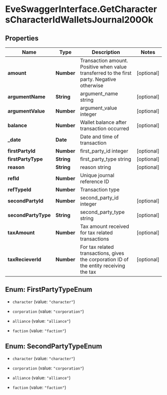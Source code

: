 # EveSwaggerInterface.GetCharactersCharacterIdWalletsJournal200Ok

## Properties
Name | Type | Description | Notes
------------ | ------------- | ------------- | -------------
**amount** | **Number** | Transaction amount. Positive when value transferred to the first party. Negative otherwise | [optional] 
**argumentName** | **String** | argument_name string | [optional] 
**argumentValue** | **Number** | argument_value integer | [optional] 
**balance** | **Number** | Wallet balance after transaction occurred | [optional] 
**_date** | **Date** | Date and time of transaction | 
**firstPartyId** | **Number** | first_party_id integer | [optional] 
**firstPartyType** | **String** | first_party_type string | [optional] 
**reason** | **String** | reason string | [optional] 
**refId** | **Number** | Unique journal reference ID | 
**refTypeId** | **Number** | Transaction type | 
**secondPartyId** | **Number** | second_party_id integer | [optional] 
**secondPartyType** | **String** | second_party_type string | [optional] 
**taxAmount** | **Number** | Tax amount received for tax related transactions | [optional] 
**taxRecieverId** | **Number** | For tax related transactions, gives the corporation ID of the entity receiving the tax | [optional] 


<a name="FirstPartyTypeEnum"></a>
## Enum: FirstPartyTypeEnum


* `character` (value: `"character"`)

* `corporation` (value: `"corporation"`)

* `alliance` (value: `"alliance"`)

* `faction` (value: `"faction"`)




<a name="SecondPartyTypeEnum"></a>
## Enum: SecondPartyTypeEnum


* `character` (value: `"character"`)

* `corporation` (value: `"corporation"`)

* `alliance` (value: `"alliance"`)

* `faction` (value: `"faction"`)




